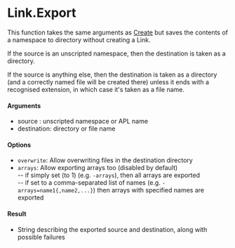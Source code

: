 # Link.Export

This function takes the same arguments as [Create](Link.Create.md) but saves the contents of a namespace to directory without
creating a Link.

If the source is an unscripted namespace, then the destination is taken as a directory.

If the source is anything else, then the destination is taken as a directory (and a correctly named file will be created there) unless it ends with a recognised extension, in which case it's taken as a file name.

#### Arguments

- source : unscripted namespace or APL name
- destination: directory or file name

#### Options

- `overwrite`: Allow overwriting files in the destination directory
- `arrays`: Allow exporting arrays too (disabled by default)\
-- if simply set (to 1) (e.g. `-arrays`), then all arrays are exported \
-- if set to a comma-separated list of names (e.g. `-arrays=name1{,name2,...}`) then arrays with specified names are exported

#### Result

- String describing the exported source and destination, along with possible failures